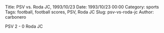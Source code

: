 Title: PSV vs. Roda JC, 1993/10/23
Date: 1993/10/23 00:00
Category: sports
Tags: football, football scores, PSV, Roda JC
Slug: psv-vs-roda-jc
Author: carbonero


PSV 2 - 0 Roda JC
